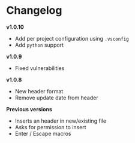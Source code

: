 # Changelog

**v1.0.10**

- Add per project configuration using `.vsconfig`
- Add `python` support

**v1.0.9**

- Fixed vulnerabilities

**v1.0.8**

- New header format
- Remove update date from header

**Previous versions**

- Inserts an header in new/existing file
- Asks for permission to insert
- Enter / Escape macros
